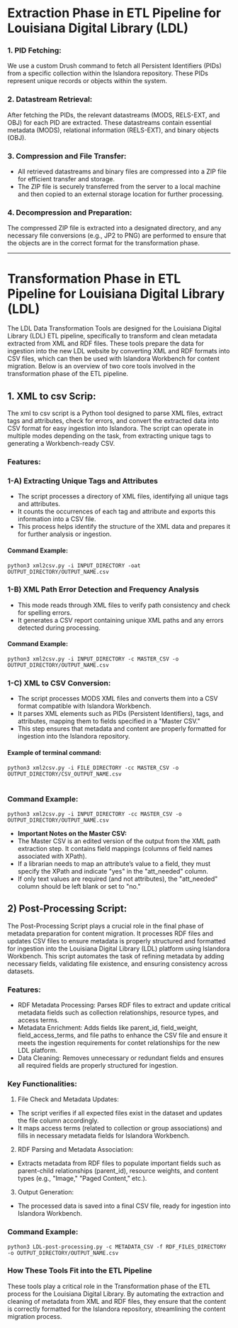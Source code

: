 # Extraction Phase in ETL Pipeline for Louisiana Digital Library (LDL)
### 1. PID Fetching:
We use a custom Drush command to fetch all Persistent Identifiers (PIDs) from a specific collection within the Islandora repository. These PIDs represent unique records or objects within the system.

### 2. Datastream Retrieval: 
After fetching the PIDs, the relevant datastreams (MODS, RELS-EXT, and OBJ) for each PID are extracted. These datastreams contain essential metadata (MODS), relational information (RELS-EXT), and binary objects (OBJ).

### 3. Compression and File Transfer: 
* All retrieved datastreams and binary files are compressed into a ZIP file for efficient transfer and storage.
* The ZIP file is securely transferred from the server to a local machine and then copied to an external storage location for further processing.

### 4. Decompression and Preparation: 
The compressed ZIP file is extracted into a designated directory, and any necessary file conversions (e.g., JP2 to PNG) are performed to ensure that the objects are in the correct format for the transformation phase.

---
# Transformation Phase in ETL Pipeline for Louisiana Digital Library (LDL)
The LDL Data Transformation Tools are designed for the Louisiana Digital Library (LDL) ETL pipeline, specifically to transform and clean metadata extracted from XML and RDF files. These tools prepare the data for ingestion into the new LDL website by converting XML and RDF formats into CSV files, which can then be used with Islandora Workbench for content migration. Below is an overview of two core tools involved in the transformation phase of the ETL pipeline.


## 1. XML to csv Scrip:
The xml to csv script is a Python tool designed to parse XML files, extract tags and attributes, check for errors, and convert the extracted data into CSV format for easy ingestion into Islandora. The script can operate in multiple modes depending on the task, from extracting unique tags to generating a Workbench-ready CSV.
### Features:

### 1-A) Extracting Unique Tags and Attributes
* The script processes a directory of XML files, identifying all unique tags and attributes.
* It counts the occurrences of each tag and attribute and exports this information into a CSV file.
* This process helps identify the structure of the XML data and prepares it for further analysis or ingestion.

#### Command Example: 
``python3 xml2csv.py -i INPUT_DIRECTORY -oat OUTPUT_DIRECTORY/OUTPUT_NAME.csv``

### 1-B) XML Path Error Detection and Frequency Analysis
* This mode reads through XML files to verify path consistency and check for spelling errors.
* It generates a CSV report containing unique XML paths and any errors detected during processing.

#### Command Example:
``python3 xml2csv.py -i INPUT_DIRECTORY -c MASTER_CSV -o OUTPUT_DIRECTORY/OUTPUT_NAME.csv``

### 1-C) XML to CSV Conversion:
* The script processes MODS XML files and converts them into a CSV format compatible with Islandora Workbench.
* It parses XML elements such as PIDs (Persistent Identifiers), tags, and attributes, mapping them to fields specified in a "Master CSV."
* This step ensures that metadata and content are properly formatted for ingestion into the Islandora repository.

#### Example of terminal command: 
`` python3 xml2csv.py -i FILE_DIRECTORY -cc MASTER_CSV -o OUTPUT_DIRECTORY/CSV_OUTPUT_NAME.csv `` </br></br>

### Command Example:
``python3 xml2csv.py -i INPUT_DIRECTORY -cc MASTER_CSV -o OUTPUT_DIRECTORY/OUTPUT_NAME.csv``
* **Important Notes on the Master CSV:**
* The Master CSV is an edited version of the output from the XML path extraction step. It contains field mappings (columns of field names associated with XPath).
* If a librarian needs to map an attribute’s value to a field, they must specify the XPath and indicate "yes" in the "att_needed" column.
* If only text values are required (and not attributes), the "att_needed" column should be left blank or set to "no."

## 2) Post-Processing Script:
The Post-Processing Script plays a crucial role in the final phase of metadata preparation for content migration. It processes RDF files and updates CSV files to ensure metadata is properly structured and formatted for ingestion into the Louisiana Digital Library (LDL) platform using Islandora Workbench. This script automates the task of refining metadata by adding necessary fields, validating file existence, and ensuring consistency across datasets.

### Features:
* RDF Metadata Processing: Parses RDF files to extract and update critical metadata fields such as collection relationships, resource types, and access terms.
* Metadata Enrichment: Adds fields like parent_id, field_weight, field_access_terms, and file paths to enhance the CSV file and ensure it meets the ingestion requirements for contet relationships for the new LDL platform.
* Data Cleaning: Removes unnecessary or redundant fields and ensures all required fields are properly structured for ingestion.

### Key Functionalities:
1. File Check and Metadata Updates:
  * The script verifies if all expected files exist in the dataset and updates the file column accordingly.
  * It maps access terms (related to collection or group associations) and fills in necessary metadata fields for Islandora Workbench.
2. RDF Parsing and Metadata Association:
  * Extracts metadata from RDF files to populate important fields such as parent-child relationships (parent_id), resource weights, and content types (e.g., "Image," "Paged Content," etc.).
3. Output Generation:
  * The processed data is saved into a final CSV file, ready for ingestion into Islandora Workbench.
### Command Example:
```python3 LDL-post-processing.py -c METADATA_CSV -f RDF_FILES_DIRECTORY -o OUTPUT_DIRECTORY/OUTPUT_NAME.csv```

### How These Tools Fit into the ETL Pipeline
These tools play a critical role in the Transformation phase of the ETL process for the Louisiana Digital Library. By automating the extraction and cleaning of metadata from XML and RDF files, they ensure that the content is correctly formatted for the Islandora repository, streamlining the content migration process.



